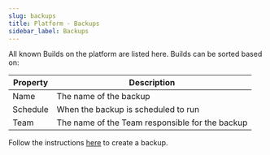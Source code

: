 ```yaml
---
slug: backups
title: Platform - Backups
sidebar_label: Backups
---
```


All known Builds on the platform are listed here. Builds can be sorted based on:

| Property      | Description                                            |
| ------------- | ------------------------------------------------------ |
| Name          | The name of the backup                                 |
| Schedule      | When the backup is scheduled to run                    |
| Team          | The name of the Team responsible for the backup        |

Follow the instructions [here](../../for-devs/console/backups.md) to create a backup.
